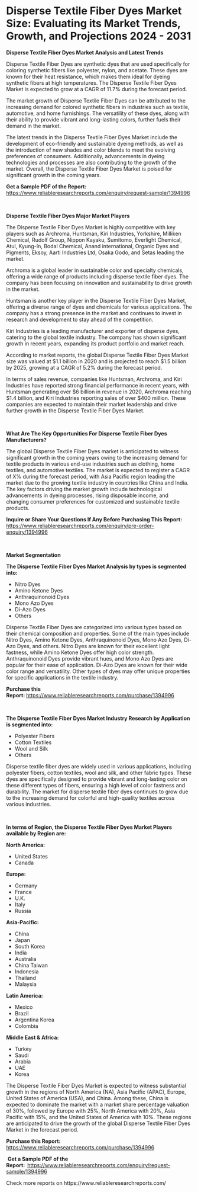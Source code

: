 <p><h1>Disperse Textile Fiber Dyes Market Size: Evaluating its Market Trends, Growth, and Projections 2024 - 2031</h1></p><p><strong>Disperse Textile Fiber Dyes Market Analysis and Latest Trends</strong></p>
<p><p>Disperse Textile Fiber Dyes are synthetic dyes that are used specifically for coloring synthetic fibers like polyester, nylon, and acetate. These dyes are known for their heat resistance, which makes them ideal for dyeing synthetic fibers at high temperatures. The Disperse Textile Fiber Dyes Market is expected to grow at a CAGR of 11.7% during the forecast period. </p><p>The market growth of Disperse Textile Fiber Dyes can be attributed to the increasing demand for colored synthetic fibers in industries such as textile, automotive, and home furnishings. The versatility of these dyes, along with their ability to provide vibrant and long-lasting colors, further fuels their demand in the market. </p><p>The latest trends in the Disperse Textile Fiber Dyes Market include the development of eco-friendly and sustainable dyeing methods, as well as the introduction of new shades and color blends to meet the evolving preferences of consumers. Additionally, advancements in dyeing technologies and processes are also contributing to the growth of the market. Overall, the Disperse Textile Fiber Dyes Market is poised for significant growth in the coming years.</p></p>
<p><strong>Get a Sample PDF of the Report:&nbsp;</strong> <a href="https://www.reliableresearchreports.com/enquiry/request-sample/1394996">https://www.reliableresearchreports.com/enquiry/request-sample/1394996</a></p>
<p>&nbsp;</p>
<p><strong>Disperse Textile Fiber Dyes Major Market Players</strong></p>
<p><p>The Disperse Textile Fiber Dyes Market is highly competitive with key players such as Archroma, Huntsman, Kiri Industries, Yorkshire, Milliken Chemical, Rudolf Group, Nippon Kayaku, Sumitomo, Everlight Chemical, Atul, Kyung-In, Bodal Chemical, Anand international, Organic Dyes and Pigments, Eksoy, Aarti Industries Ltd, Osaka Godo, and Setas leading the market.</p><p>Archroma is a global leader in sustainable color and specialty chemicals, offering a wide range of products including disperse textile fiber dyes. The company has been focusing on innovation and sustainability to drive growth in the market.</p><p>Huntsman is another key player in the Disperse Textile Fiber Dyes Market, offering a diverse range of dyes and chemicals for various applications. The company has a strong presence in the market and continues to invest in research and development to stay ahead of the competition.</p><p>Kiri Industries is a leading manufacturer and exporter of disperse dyes, catering to the global textile industry. The company has shown significant growth in recent years, expanding its product portfolio and market reach.</p><p>According to market reports, the global Disperse Textile Fiber Dyes Market size was valued at $1.1 billion in 2020 and is projected to reach $1.5 billion by 2025, growing at a CAGR of 5.2% during the forecast period.</p><p>In terms of sales revenue, companies like Huntsman, Archroma, and Kiri Industries have reported strong financial performance in recent years, with Huntsman generating over $6 billion in revenue in 2020, Archroma reaching $1.4 billion, and Kiri Industries reporting sales of over $400 million. These companies are expected to maintain their market leadership and drive further growth in the Disperse Textile Fiber Dyes Market.</p></p>
<p>&nbsp;</p>
<p><strong>What Are The Key Opportunities For Disperse Textile Fiber Dyes Manufacturers?</strong></p>
<p><p>The global Disperse Textile Fiber Dyes market is anticipated to witness significant growth in the coming years owing to the increasing demand for textile products in various end-use industries such as clothing, home textiles, and automotive textiles. The market is expected to register a CAGR of X% during the forecast period, with Asia Pacific region leading the market due to the growing textile industry in countries like China and India. The key factors driving the market growth include technological advancements in dyeing processes, rising disposable income, and changing consumer preferences for customized and sustainable textile products.</p></p>
<p><strong>Inquire or Share Your Questions If Any Before Purchasing This Report:</strong> <a href="https://www.reliableresearchreports.com/enquiry/pre-order-enquiry/1394996">https://www.reliableresearchreports.com/enquiry/pre-order-enquiry/1394996</a></p>
<p>&nbsp;</p>
<p><strong>Market Segmentation</strong></p>
<p><strong>The Disperse Textile Fiber Dyes Market Analysis by types is segmented into:</strong></p>
<p><ul><li>Nitro Dyes</li><li>Amino Ketone Dyes</li><li>Anthraquinonoid Dyes</li><li>Mono Azo Dyes</li><li>Di-Azo Dyes</li><li>Others</li></ul></p>
<p><p>Disperse Textile Fiber Dyes are categorized into various types based on their chemical composition and properties. Some of the main types include Nitro Dyes, Amino Ketone Dyes, Anthraquinonoid Dyes, Mono Azo Dyes, Di-Azo Dyes, and others. Nitro Dyes are known for their excellent light fastness, while Amino Ketone Dyes offer high color strength. Anthraquinonoid Dyes provide vibrant hues, and Mono Azo Dyes are popular for their ease of application. Di-Azo Dyes are known for their wide color range and versatility. Other types of dyes may offer unique properties for specific applications in the textile industry.</p></p>
<p><strong>Purchase this Report:&nbsp;</strong><a href="https://www.reliableresearchreports.com/purchase/1394996">https://www.reliableresearchreports.com/purchase/1394996</a></p>
<p>&nbsp;</p>
<p><strong>The Disperse Textile Fiber Dyes Market Industry Research by Application is segmented into:</strong></p>
<p><ul><li>Polyester Fibers</li><li>Cotton Textiles</li><li>Wool and Silk</li><li>Others</li></ul></p>
<p><p>Disperse textile fiber dyes are widely used in various applications, including polyester fibers, cotton textiles, wool and silk, and other fabric types. These dyes are specifically designed to provide vibrant and long-lasting color on these different types of fibers, ensuring a high level of color fastness and durability. The market for disperse textile fiber dyes continues to grow due to the increasing demand for colorful and high-quality textiles across various industries.</p></p>
<p>&nbsp;</p>
<p><strong>In terms of Region, the Disperse Textile Fiber Dyes Market Players available by Region are:</strong></p>
<p>
    <p> <strong> North America: </strong>
        <ul>
            <li>United States</li>
            <li>Canada</li>
        </ul>
        </p> 
    <p> <strong> Europe: </strong>
        <ul>
            <li>Germany</li>
            <li>France</li>
            <li>U.K.</li>
            <li>Italy</li>
            <li>Russia</li>
        </ul>
        </p> 
    <p> <strong> Asia-Pacific: </strong>
        <ul>
            <li>China</li>
            <li>Japan</li>
            <li>South Korea</li>
            <li>India</li>
            <li>Australia</li>
            <li>China Taiwan</li>
            <li>Indonesia</li>
            <li>Thailand</li>
            <li>Malaysia</li>
        </ul>
        </p> 
    <p> <strong> Latin America: </strong>
        <ul>
            <li>Mexico</li>
            <li>Brazil</li>
            <li>Argentina Korea</li>
            <li>Colombia</li>
        </ul>
        </p> 
    <p> <strong> Middle East & Africa: </strong>
        <ul>
            <li>Turkey</li>
            <li>Saudi</li>
            <li>Arabia</li>
            <li>UAE</li>
            <li>Korea</li>
        </ul>
    </p>
    </p>
<p><p>The Disperse Textile Fiber Dyes Market is expected to witness substantial growth in the regions of North America (NA), Asia Pacific (APAC), Europe, United States of America (USA), and China. Among these, China is expected to dominate the market with a market share percentage valuation of 30%, followed by Europe with 25%, North America with 20%, Asia Pacific with 15%, and the United States of America with 10%. These regions are anticipated to drive the growth of the global Disperse Textile Fiber Dyes Market in the forecast period.</p></p>
<p><strong>Purchase this Report: </strong><a href="https://www.reliableresearchreports.com/purchase/1394996">https://www.reliableresearchreports.com/purchase/1394996</a></p>
<p>&nbsp;<strong>Get a Sample PDF of the Report:&nbsp;&nbsp;</strong><a href="https://www.reliableresearchreports.com/enquiry/request-sample/1394996">https://www.reliableresearchreports.com/enquiry/request-sample/1394996</a></p>
<p><strong></strong></p>
<p>Check more reports on https://www.reliableresearchreports.com/</p>